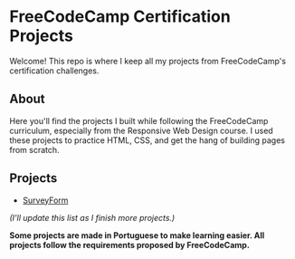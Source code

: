 # FreeCodeCamp Certification Projects

Welcome! This repo is where I keep all my projects from FreeCodeCamp's certification challenges.

## About

Here you'll find the projects I built while following the FreeCodeCamp curriculum, especially from the Responsive Web Design course. I used these projects to practice HTML, CSS, and get the hang of building pages from scratch.

## Projects

- [SurveyForm](./https://github.com/wattakeshi/FreeCodeCamp-CertificationProjects/blob/main/SurveyForm/index.html/)

*(I'll update this list as I finish more projects.)*

**Some projects are made in Portuguese to make learning easier.
All projects follow the requirements proposed by FreeCodeCamp.**
